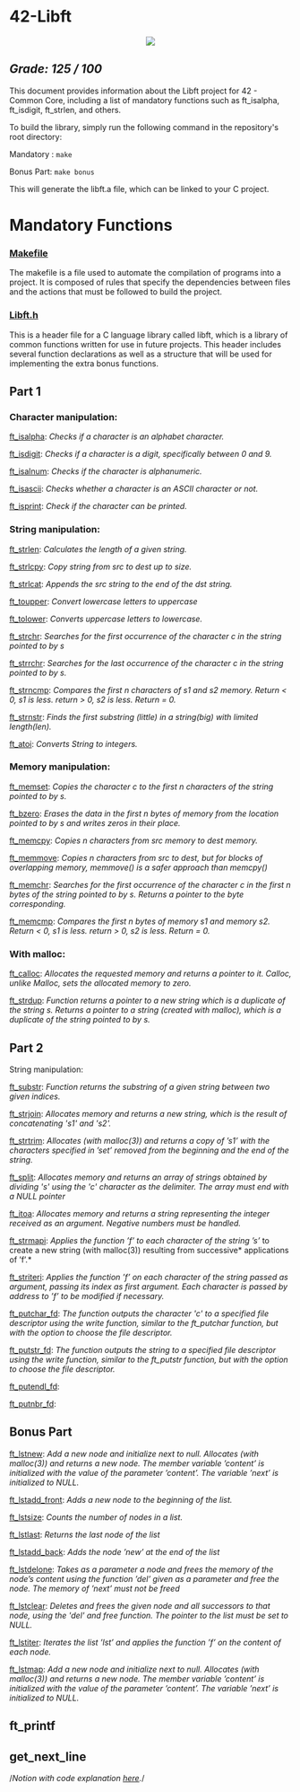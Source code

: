 # 42-Libft
<p align="center">
  <img src="https://github.com/agathabarros/42-project-badges/blob/main/badges/libftm.png"/>
</p>

## *Grade: 125 / 100*
This document provides information about the Libft project for 42 - Common Core, including a list of mandatory functions such as ft_isalpha, ft_isdigit, ft_strlen, and others. 

To build the library, simply run the following command in the repository's root directory:

Mandatory : `make`

Bonus Part: `make bonus`

This will generate the libft.a file, which can be linked to your C project.

# Mandatory Functions

### [Makefile](https://github.com/agathabarros/42-Libft/blob/master/Makefile)
The makefile is a file used to automate the compilation of programs into a project. It is composed of rules that specify the dependencies between files and the actions that must be followed to build the project.

### [Libft.h](https://github.com/agathabarros/42-Libft/blob/master/libft.h)
This is a header file for a C language library called libft, which is a library of common functions written for use in future projects. This header includes several function declarations as well as a structure that will be used for implementing the extra bonus functions.

## Part 1
### Character manipulation:

[ft_isalpha](https://github.com/agathabarros/42-Libft/blob/master/ft_isalpha.c): *Checks if a character is an alphabet character.*

[ft_isdigit](https://github.com/agathabarros/42-Libft/blob/master/ft_isdigit.c): *Checks if a character is a digit, specifically between 0 and 9.*

[ft_isalnum](https://github.com/agathabarros/42-Libft/blob/master/ft_isalnum.c): *Checks if the character is alphanumeric.*

[ft_isascii](https://github.com/agathabarros/42-Libft/blob/master/ft_isascii.c): *Checks whether a character is an ASCII character or not.*

[ft_isprint](https://github.com/agathabarros/42-Libft/blob/master/ft_isprint.c): *Check if the character can be printed.*

### String manipulation:
[ft_strlen](https://github.com/agathabarros/42-Libft/blob/master/ft_strlen.c): *Calculates the length of a given string.*

[ft_strlcpy](https://github.com/agathabarros/42-Libft/blob/master/ft_strlcpy.c): *Copy string from src to dest up to size.*

[ft_strlcat](https://github.com/agathabarros/42-Libft/blob/master/ft_strlcat.c): *Appends the src string to the end of the dst string.*

[ft_toupper](https://github.com/agathabarros/42-Libft/blob/master/ft_toupper.c): *Convert lowercase letters to uppercase*

[ft_tolower](https://github.com/agathabarros/42-Libft/blob/master/ft_tolower.c): *Converts uppercase letters to lowercase.*

[ft_strchr](https://github.com/agathabarros/42-Libft/blob/master/ft_strchr.c): *Searches for the first occurrence of the character c in the string pointed to by s*

[ft_strrchr](https://github.com/agathabarros/42-Libft/blob/master/ft_strrchr.c): *Searches for the last occurrence of the character c in the string pointed to by s.*

[ft_strncmp](https://github.com/agathabarros/42-Libft/blob/master/ft_strncmp.c): *Compares the first n characters of s1 and s2 memory.
Return < 0, s1 is less. return > 0, s2 is less. Return = 0.*

[ft_strnstr](https://github.com/agathabarros/42-Libft/blob/master/ft_strnstr.c): *Finds the first substring (little) in a string(big) with limited length(len).*

[ft_atoi](https://github.com/agathabarros/42-Libft/blob/master/ft_atoi.c): *Converts String to integers.*

### Memory manipulation:

[ft_memset](https://github.com/agathabarros/42-Libft/blob/master/ft_memset.c): *Copies the character c to the first n characters of the string pointed to by s.*

[ft_bzero](https://github.com/agathabarros/42-Libft/blob/master/ft_bzero.c): *Erases the data in the first n bytes of memory from the location pointed to by s and writes zeros in their place.*

[ft_memcpy](https://github.com/agathabarros/42-Libft/blob/master/ft_memcpy.c): *Copies n characters from src memory to dest memory.*

[ft_memmove](https://github.com/agathabarros/42-Libft/blob/master/ft_memmove.c): *Copies n characters from src to dest, but for blocks of overlapping memory, memmove() is a safer approach than memcpy()*

[ft_memchr](https://github.com/agathabarros/42-Libft/blob/master/ft_memchr.c): *Searches for the first occurrence of the character c in the first n bytes of the string pointed to by s. Returns a pointer to the byte corresponding.*

[ft_memcmp](https://github.com/agathabarros/42-Libft/blob/master/ft_memcmp.c): *Compares the first n bytes of memory s1 and memory s2. Return < 0, s1 is less. return > 0, s2 is less. Return = 0.*

### With malloc:
[ft_calloc](https://github.com/agathabarros/42-Libft/blob/master/ft_calloc.c): *Allocates the requested memory and returns a pointer to it. Calloc, unlike Malloc, sets the allocated memory to zero.*

[ft_strdup](https://github.com/agathabarros/42-Libft/blob/master/ft_strdup.c): *Function returns a pointer to a new string which is a duplicate of the string s. Returns a pointer to a string (created with malloc), which is a duplicate of the string pointed to by s.*

## Part 2

String manipulation:

[ft_substr](https://github.com/agathabarros/42-Libft/blob/master/ft_substr.c): *Function returns the substring of a given string between two given indices.*

[ft_strjoin](https://github.com/agathabarros/42-Libft/blob/master/ft_strjoin.c): *Allocates memory and returns a new string, which is the result of concatenating 's1' and 's2'.*

[ft_strtrim](https://github.com/agathabarros/42-Libft/blob/master/ft_strtrim.c): *Allocates (with malloc(3)) and returns a copy of ’s1’ with the characters specified in ’set’ removed from the beginning and the end of the string.*

[ft_split](https://github.com/agathabarros/42-Libft/blob/master/ft_split.c): *Allocates memory and returns an array of strings obtained by dividing 's' using the 'c' character as the delimiter. The array must end with a NULL pointer*

[ft_itoa](https://github.com/agathabarros/42-Libft/blob/master/ft_itoa.c): *Allocates memory and returns a string representing the integer received as an argument. Negative numbers must be handled.*

[ft_strmapi](https://github.com/agathabarros/42-Libft/blob/master/ft_strmapi.c): *Applies the function ’f’ to each character of the string ’s’* to create a new string (with malloc(3)) resulting from successive* applications of ’f’.*

[ft_striteri](https://github.com/agathabarros/42-Libft/blob/master/ft_striteri.c): *Applies the function ’f’ on each character of the string passed as argument, passing its index as first argument. Each character is passed by address to ’f’ to be modified if necessary.*

[ft_putchar_fd](https://github.com/agathabarros/42-Libft/blob/master/ft_putchar_fd.c): *The function outputs the character 'c' to a specified file descriptor using the write function, similar to the ft_putchar function, but with the option to choose the file descriptor.*

[ft_putstr_fd](https://github.com/agathabarros/42-Libft/blob/master/ft_putstr_fd.c): *The function outputs the string to a specified file descriptor using the write function, similar to the ft_putstr function, but with the option to choose the file descriptor.*

[ft_putendl_fd](https://github.com/agathabarros/42-Libft/blob/master/ft_putendl_fd.c): 

[ft_putnbr_fd](https://github.com/agathabarros/42-Libft/blob/master/ft_putnbr_fd.c):


## Bonus Part

[ft_lstnew](https://github.com/agathabarros/42-Libft/blob/master/ft_lstnew.c):
    *Add a new node and initialize next to null. Allocates (with malloc(3)) and returns a new node.
    The member variable ’content’ is initialized with the value of the parameter ’content’. The variable ’next’ is initialized to NULL.*
    
[ft_lstadd_front](https://github.com/agathabarros/42-Libft/blob/master/ft_lstadd_front.c):
  *Adds a new node to the beginning of the list.*

    
[ft_lstsize](https://github.com/agathabarros/42-Libft/blob/master/ft_lstadd_front.c):
   *Counts the number of nodes in a list.*

[ft_lstlast](https://github.com/agathabarros/42-Libft/blob/master/ft_lstlast.c):
  *Returns the last node of the list*
    
[ft_lstadd_back](https://github.com/agathabarros/42-Libft/blob/master/ft_lstadd_back.c):
   *Adds the node ’new’ at the end of the list*
    
[ft_lstdelone](https://github.com/agathabarros/42-Libft/blob/master/ft_lstdelone.c):
 *Takes as a parameter a node and frees the memory of the node’s content using the function ’del’ given as a parameter and free the node. The memory of ’next’ must not be freed*
    
[ft_lstclear](https://github.com/agathabarros/42-Libft/blob/master/ft_lstdelone.c):
  *Deletes and frees the given node and all successors to that node, using the 'del' and free function. The pointer to the list must be set to NULL.*
  
[ft_lstiter](https://github.com/agathabarros/42-Libft/blob/master/ft_lstdelone.c):
   *Iterates the list ’lst’ and applies the function ’f’ on the content of each node.*
 
[ft_lstmap](https://github.com/agathabarros/42-Libft/blob/master/ft_lstdelone.c):
  *Add a new node and initialize next to null. Allocates (with malloc(3)) and returns a new node.
The member variable ’content’ is initialized with the value of the parameter ’content’. The variable ’next’ is initialized to NULL.*


## ft_printf

## get_next_line

/*Notion with code explanation [here](https://time-block-641.notion.site/Libft-8b3810011e254dc98a3ab4bc2c3bf7c8).*/
